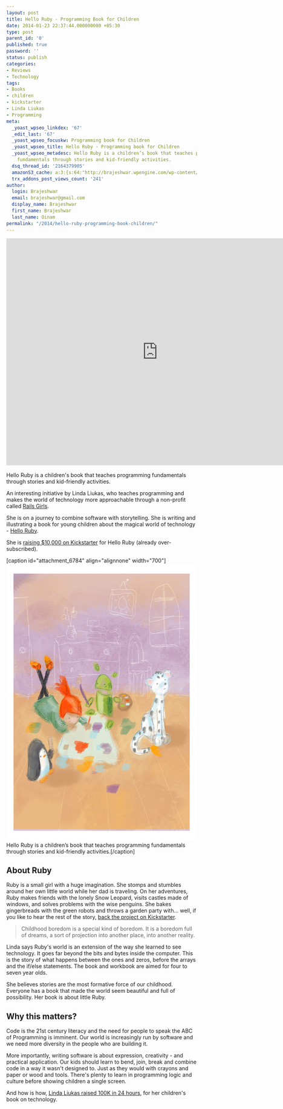 ```yaml
---
layout: post
title: Hello Ruby - Programming Book for Children
date: 2014-01-23 22:37:44.000000000 +05:30
type: post
parent_id: '0'
published: true
password: ''
status: publish
categories:
- Reviews
- Technology
tags:
- Books
- children
- kickstarter
- Linda Liukas
- Programming
meta:
  _yoast_wpseo_linkdex: '67'
  _edit_last: '67'
  _yoast_wpseo_focuskw: Programming book for Children
  _yoast_wpseo_title: Hello Ruby - Programming book for Children
  _yoast_wpseo_metadesc: Hello Ruby is a children’s book that teaches programming
    fundamentals through stories and kid-friendly activities.
  dsq_thread_id: '2164379905'
  amazonS3_cache: a:3:{s:64:"http://brajeshwar.wpengine.com/wp-content/uploads/hello-ruby.jpg";i:6784;s:61:"http://media.brajeshwar.com/wp-content/uploads/hello-ruby.jpg";i:6784;s:62:"https://media.brajeshwar.com/wp-content/uploads/hello-ruby.jpg";i:6784;}
  trx_addons_post_views_count: '241'
author:
  login: Brajeshwar
  email: brajeshwar@gmail.com
  display_name: Brajeshwar
  first_name: Brajeshwar
  last_name: Oinam
permalink: "/2014/hello-ruby-programming-book-children/"
---
```

<p><iframe width="800" height="600" src="http://www.kickstarter.com/projects/lindaliukas/hello-ruby/widget/video.html" frameborder="0" scrolling="no"> </iframe></p>
<p>Hello Ruby is a children's book that teaches programming fundamentals through stories and kid-friendly activities.</p>
<p>An interesting initiative by Linda Liukas, who teaches programming and makes the world of technology more approachable through a non-profit called <a href="http://railsgirls.com/">Rails Girls</a>.</p>
<p>She is on a journey to combine software with storytelling. She is writing and illustrating a book for young children about the magical world of technology - <a href="http://helloruby.com/">Hello Ruby</a>.</p>
<p>She is <a href="http://www.kickstarter.com/projects/lindaliukas/hello-ruby">raising $10,000 on Kickstarter</a> for Hello Ruby (already over-subscribed).</p>

<p>[caption id="attachment_6784" align="alignnone" width="700"]<img src="/static/2014/01/hello-ruby.jpg" alt="Hello Ruby" width="700" height="732" class="size-full wp-image-6784" /> Hello Ruby is a children’s book that teaches programming fundamentals through stories and kid-friendly activities.[/caption]</p>
<h2>About Ruby</h2>
<p>Ruby is a small girl with a huge imagination. She stomps and stumbles around her own little world while her dad is traveling. On her adventures, Ruby makes friends with the lonely Snow Leopard, visits castles made of windows, and solves problems with the wise penguins. She bakes gingerbreads with the green robots and throws a garden party with... well, if you like to hear the rest of the story, <a href="http://www.kickstarter.com/projects/lindaliukas/hello-ruby">back the project on Kickstarter</a>.</p>
<blockquote class="alignleft"><p>Childhood boredom is a special kind of boredom. It is a boredom full of dreams, a sort of projection into another place, into another reality.</p></blockquote>
<p>Linda says Ruby's world is an extension of the way she learned to see technology. It goes far beyond the bits and bytes inside the computer. This is the story of what happens between the ones and zeros, before the arrays and the if/else statements. The book and workbook are aimed for four to seven year olds.</p>
<p>She believes stories are the most formative force of our childhood. Everyone has a book that made the world seem beautiful and full of possibility. Her book is about little Ruby.</p>
<h2>Why this matters?</h2>
<p>Code is the 21st century literacy and the need for people to speak the ABC of Programming is imminent. Our world is increasingly run by software and we need more diversity in the people who are building it.</p>
<p>More importantly, writing software is about expression, creativity - and practical application. Our kids should learn to bend, join, break and combine code in a way it wasn't designed to. Just as they would with crayons and paper or wood and tools. There's plenty to learn in programming logic and culture before showing children a single screen.</p>
<p>And how is how, <a href="http://lindaliukas.tumblr.com/post/77372344314/my-childrens-book-on-technology-raised-100k-within-24">Linda Liukas raised 100K in 24 hours</a>, for her children's book on technology.</p>
